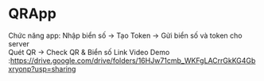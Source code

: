 # QRApp
Chức năng app: Nhập biển số -> Tạo Token -> Gửi biển số và token cho server       
               Quét QR -> Check QR & Biển số
Link Video Demo :https://drive.google.com/drive/folders/16HJw71cmb_WKFgLACrrGkKG4Gbxryonp?usp=sharing
